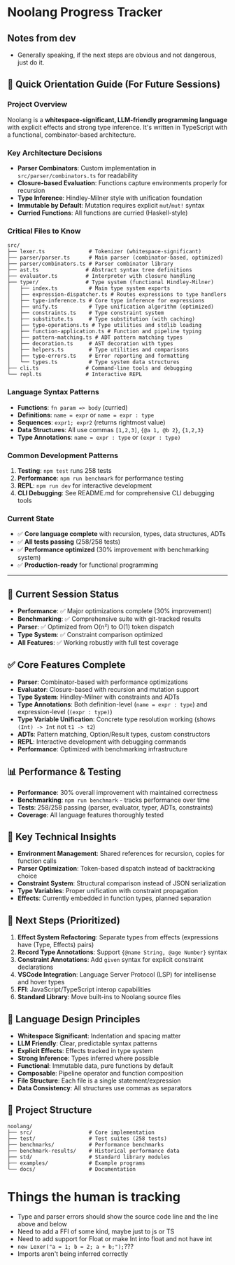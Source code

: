 # Noolang Progress Tracker

## Notes from dev
* Generally speaking, if the next steps are obvious and not dangerous, just do it.

## 🧭 Quick Orientation Guide (For Future Sessions)

### **Project Overview**
Noolang is a **whitespace-significant, LLM-friendly programming language** with explicit effects and strong type inference. It's written in TypeScript with a functional, combinator-based architecture.

### **Key Architecture Decisions**
- **Parser Combinators**: Custom implementation in `src/parser/combinators.ts` for readability
- **Closure-based Evaluation**: Functions capture environments properly for recursion
- **Type Inference**: Hindley-Milner style with unification foundation
- **Immutable by Default**: Mutation requires explicit `mut`/`mut!` syntax
- **Curried Functions**: All functions are curried (Haskell-style)

### **Critical Files to Know**
```
src/
├── lexer.ts              # Tokenizer (whitespace-significant)
├── parser/parser.ts      # Main parser (combinator-based, optimized)
├── parser/combinators.ts # Parser combinator library
├── ast.ts               # Abstract syntax tree definitions
├── evaluator.ts         # Interpreter with closure handling
├── typer/               # Type system (functional Hindley-Milner)
│   ├── index.ts          # Main type system exports
│   ├── expression-dispatcher.ts # Routes expressions to type handlers
│   ├── type-inference.ts # Core type inference for expressions
│   ├── unify.ts          # Type unification algorithm (optimized)
│   ├── constraints.ts    # Type constraint system
│   ├── substitute.ts     # Type substitution (with caching)
│   ├── type-operations.ts # Type utilities and stdlib loading
│   ├── function-application.ts # Function and pipeline typing
│   ├── pattern-matching.ts # ADT pattern matching types
│   ├── decoration.ts     # AST decoration with types
│   ├── helpers.ts        # Type utilities and comparisons
│   ├── type-errors.ts    # Error reporting and formatting
│   └── types.ts          # Type system data structures
├── cli.ts               # Command-line tools and debugging
└── repl.ts              # Interactive REPL
```

### **Language Syntax Patterns**
- **Functions**: `fn param => body` (curried)
- **Definitions**: `name = expr` or `name = expr : type`
- **Sequences**: `expr1; expr2` (returns rightmost value)
- **Data Structures**: All use commas `[1,2,3]`, `{@a 1, @b 2}`, `{1,2,3}`
- **Type Annotations**: `name = expr : type` or `(expr : type)`

### **Common Development Patterns**
1. **Testing**: `npm test` runs 258 tests
2. **Performance**: `npm run benchmark` for performance testing
3. **REPL**: `npm run dev` for interactive development
4. **CLI Debugging**: See README.md for comprehensive CLI debugging tools

### **Current State**
- ✅ **Core language complete** with recursion, types, data structures, ADTs
- ✅ **All tests passing** (258/258 tests)
- ✅ **Performance optimized** (30% improvement with benchmarking system)
- ✅ **Production-ready** for functional programming

---

## 🚩 Current Session Status
- **Performance**: ✅ Major optimizations complete (30% improvement)
- **Benchmarking**: ✅ Comprehensive suite with git-tracked results
- **Parser**: ✅ Optimized from O(n²) to O(1) token dispatch
- **Type System**: ✅ Constraint comparison optimized
- **All Features**: ✅ Working robustly with full test coverage

## ✅ Core Features Complete
- **Parser**: Combinator-based with performance optimizations
- **Evaluator**: Closure-based with recursion and mutation support
- **Type System**: Hindley-Milner with constraints and ADTs
- **Type Annotations**: Both definition-level (`name = expr : type`) and expression-level (`(expr : type)`)
- **Type Variable Unification**: Concrete type resolution working (shows `(Int) -> Int` not `t1 -> t2`)
- **ADTs**: Pattern matching, Option/Result types, custom constructors
- **REPL**: Interactive development with debugging commands
- **Performance**: Optimized with benchmarking infrastructure

## 📊 Performance & Testing
- **Performance**: 30% overall improvement with maintained correctness
- **Benchmarking**: `npm run benchmark` - tracks performance over time
- **Tests**: 258/258 passing (parser, evaluator, typer, ADTs, constraints)
- **Coverage**: All language features thoroughly tested

## 🔧 Key Technical Insights
- **Environment Management**: Shared references for recursion, copies for function calls
- **Parser Optimization**: Token-based dispatch instead of backtracking choice
- **Constraint System**: Structural comparison instead of JSON serialization
- **Type Variables**: Proper unification with constraint propagation
- **Effects**: Currently embedded in function types, planned separation

## 🚀 Next Steps (Prioritized)
1. **Effect System Refactoring**: Separate types from effects (expressions have (Type, Effects) pairs)
2. **Record Type Annotations**: Support `{@name String, @age Number}` syntax
3. **Constraint Annotations**: Add `given` syntax for explicit constraint declarations
4. **VSCode Integration**: Language Server Protocol (LSP) for intellisense and hover types
5. **FFI**: JavaScript/TypeScript interop capabilities
6. **Standard Library**: Move built-ins to Noolang source files

## 🎯 Language Design Principles
- **Whitespace Significant**: Indentation and spacing matter
- **LLM Friendly**: Clear, predictable syntax patterns
- **Explicit Effects**: Effects tracked in type system
- **Strong Inference**: Types inferred where possible
- **Functional**: Immutable data, pure functions by default
- **Composable**: Pipeline operator and function composition
- **File Structure**: Each file is a single statement/expression
- **Data Consistency**: All structures use commas as separators

## 📁 Project Structure
```
noolang/
├── src/                  # Core implementation
├── test/                 # Test suites (258 tests)
├── benchmarks/           # Performance benchmarks
├── benchmark-results/    # Historical performance data
├── std/                  # Standard library modules
├── examples/             # Example programs
└── docs/                 # Documentation
```

# Things the human is tracking
* Type and parser errors should show the source code line and the line above and below
* Need to add a FFI of some kind, maybe just to js or TS
* Need to add support for Float or make Int into float and not have int
* `new Lexer("a = 1; b = 2; a + b;");`???
* Imports aren't being inferred correctly